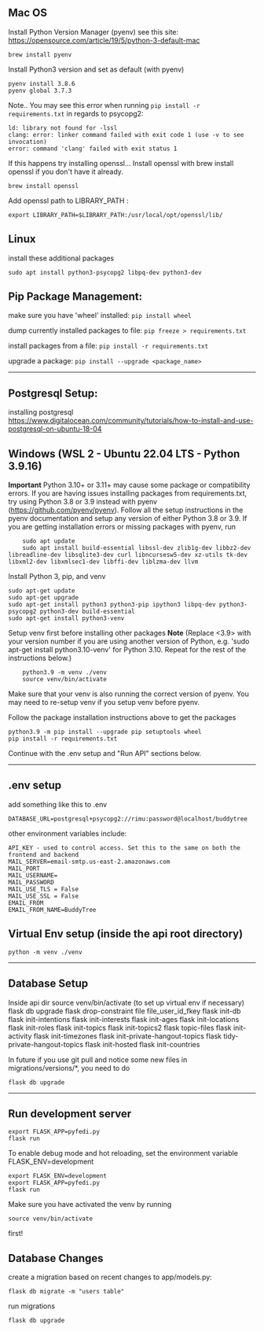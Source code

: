 Mac OS
---
Install Python Version Manager (pyenv)
see this site: https://opensource.com/article/19/5/python-3-default-mac
    
    brew install pyenv

Install Python3 version and set as default (with pyenv) 

    pyenv install 3.8.6
    pyenv global 3.7.3

Note..
You may see this error when running `pip install -r requirements.txt` in regards to psycopg2:
    
    ld: library not found for -lssl
    clang: error: linker command failed with exit code 1 (use -v to see invocation)
    error: command 'clang' failed with exit status 1

If this happens try installing openssl...
Install openssl with brew install openssl if you don't have it already.
    
    brew install openssl
    
Add openssl path to LIBRARY_PATH :
    
    export LIBRARY_PATH=$LIBRARY_PATH:/usr/local/opt/openssl/lib/

Linux
---
install these additional packages

```sudo apt install python3-psycopg2 libpq-dev python3-dev```


Pip Package Management:
---

make sure you have 'wheel' installed:
    ```pip install wheel```

dump currently installed packages to file:
    ```pip freeze > requirements.txt```

install packages from a file:
    ```pip install -r requirements.txt```

upgrade a package:
    ```pip install --upgrade <package_name>```


---


Postgresql Setup:
---
installing postgresql https://www.digitalocean.com/community/tutorials/how-to-install-and-use-postgresql-on-ubuntu-18-04



Windows (WSL 2 - Ubuntu 22.04 LTS - Python 3.9.16)
---
**Important**
    Python 3.10+ or 3.11+ may cause some package or compatibility errors. If you are having issues installing packages from
    requirements.txt, try using Python 3.8 or 3.9 instead with pyenv (https://github.com/pyenv/pyenv).
    Follow all the setup instructions in the pyenv documentation and setup any version of either Python 3.8 or 3.9.
    If you are getting installation errors or missing packages with pyenv, run 

        sudo apt update
        sudo apt install build-essential libssl-dev zlib1g-dev libbz2-dev libreadline-dev libsqlite3-dev curl libncursesw5-dev xz-utils tk-dev libxml2-dev libxmlsec1-dev libffi-dev liblzma-dev llvm

Install Python 3, pip, and venv

    sudo apt-get update
    sudo apt-get upgrade
    sudo apt-get install python3 python3-pip ipython3 libpq-dev python3-psycopg2 python3-dev build-essential
    sudo apt-get install python3-venv

Setup venv first before installing other packages
**Note**
    (Replace <3.9> with your version number if you are using another version of Python, 
    e.g. 'sudo apt-get install python3.10-venv' for Python 3.10. Repeat for the rest of the instructions below.)

        python3.9 -m venv ./venv
        source venv/bin/activate

Make sure that your venv is also running the correct version of pyenv. You may need to re-setup venv if you setup venv before pyenv.

Follow the package installation instructions above to get the packages

    python3.9 -m pip install --upgrade pip setuptools wheel
    pip install -r requirements.txt

Continue with the .env setup and "Run API" sections below.


---


.env setup
---
add something like this to .env
    
    DATABASE_URL=postgresql+psycopg2://rimu:password@localhost/buddytree

other environment variables include:

    API_KEY - used to control access. Set this to the same on both the frontend and backend
    MAIL_SERVER=email-smtp.us-east-2.amazonaws.com
    MAIL_PORT
    MAIL_USERNAME=
    MAIL_PASSWORD
    MAIL_USE_TLS = False
    MAIL_USE_SSL = False
    EMAIL_FROM
    EMAIL_FROM_NAME=BuddyTree


Virtual Env setup (inside the api root directory)
---
    python -m venv ./venv


---


Database Setup 
---
Inside api dir
    source venv/bin/activate   (to set up virtual env if necessary)
    flask db upgrade
    flask drop-constraint file file_user_id_fkey
    flask init-db
    flask init-intentions
    flask init-interests
    flask init-ages
    flask init-locations
    flask init-roles
    flask init-topics
    flask init-topics2
    flask topic-files
    flask init-activity
    flask init-timezones
    flask init-private-hangout-topics
    flask tidy-private-hangout-topics
    flask init-hosted
    flask init-countries

In future if you use git pull and notice some new files in migrations/versions/*, you need to do

    flask db upgrade

---


Run development server
---

    export FLASK_APP=pyfedi.py
    flask run

To enable debug mode and hot reloading, set the environment variable FLASK_ENV=development

    export FLASK_ENV=development
    export FLASK_APP=pyfedi.py
    flask run

Make sure you have activated the venv by running

    source venv/bin/activate
first!


Database Changes
---
create a migration based on recent changes to app/models.py:

    flask db migrate -m "users table"

run migrations

    flask db upgrade
